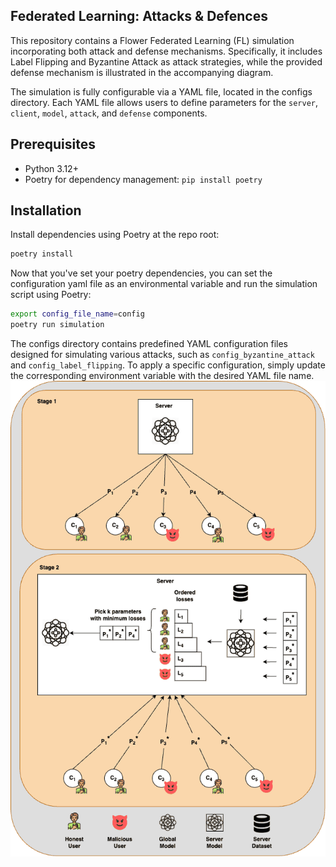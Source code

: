## Federated Learning: Attacks & Defences


This repository contains a Flower Federated Learning (FL) simulation incorporating both attack and defense mechanisms. Specifically, it includes Label Flipping and Byzantine Attack as attack 
strategies, while the provided defense mechanism is illustrated in the accompanying diagram.

The simulation is fully configurable via a YAML file, located in the configs directory. Each YAML file allows users to define parameters for the `server`, `client`, `model`, `attack`, and `defense` 
components.
## Prerequisites

- Python 3.12+
- Poetry for dependency management: `pip install poetry`

## Installation

Install dependencies using Poetry at the repo root:

```sh
poetry install
```

Now that you've set your poetry dependencies, you can set the configuration yaml file as an environmental variable 
and run the simulation script using Poetry:

```bash
export config_file_name=config
poetry run simulation
```
The configs directory contains predefined YAML configuration files designed for simulating various attacks, such as `config_byzantine_attack` and `config_label_flipping`.
To apply a specific configuration, simply update the corresponding environment variable with the desired YAML file name.
![alt text](defence_draw.png "Title")
